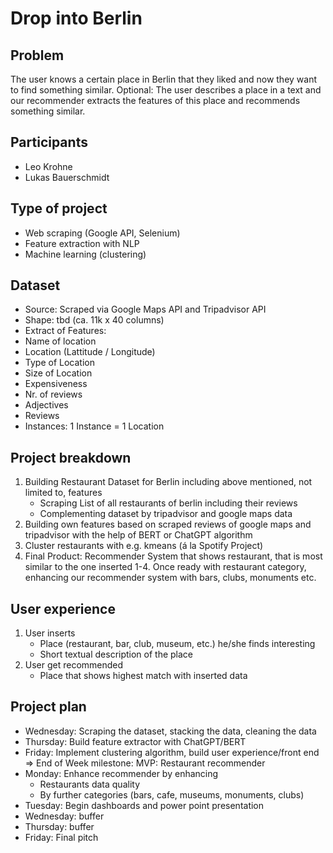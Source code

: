 # Drop into Berlin
## Problem
The user knows a certain place in Berlin that they liked and now they want to find something similar. 
Optional: The user describes a place in a text and our recommender extracts the features of this place and recommends something similar.

## Participants
- Leo Krohne
- Lukas Bauerschmidt

## Type of project
- Web scraping (Google API, Selenium)
- Feature extraction with NLP 
- Machine learning (clustering)

## Dataset
- Source: Scraped via Google Maps API and Tripadvisor API
- Shape: tbd (ca. 11k x 40 columns)
- Extract of Features:
- Name of location
- Location (Lattitude / Longitude)
- Type of Location
- Size of Location
- Expensiveness
- Nr. of reviews
- Adjectives
- Reviews
- Instances: 1 Instance = 1 Location

## Project breakdown
1. Building Restaurant Dataset for Berlin including above mentioned, not limited to, features
    - Scraping List of all restaurants of berlin including their reviews
    - Complementing dataset by tripadvisor and google maps data
2. Building own features based on scraped reviews of google maps and tripadvisor with the help of BERT or ChatGPT algorithm
3. Cluster restaurants with e.g. kmeans (á la Spotify Project)
4. Final Product: Recommender System that shows restaurant, that is most similar to the one inserted
1-4. Once ready with restaurant category, enhancing our recommender system with bars, clubs, monuments etc.

## User experience
1. User inserts
    - Place (restaurant, bar, club, museum, etc.) he/she finds interesting
    - Short textual description of the place
2. User get recommended
    - Place that shows highest match with inserted data

## Project plan
- Wednesday: Scraping the dataset, stacking the data, cleaning the data
- Thursday: Build feature extractor with ChatGPT/BERT
- Friday: Implement clustering algorithm, build user experience/front end
=> End of Week milestone: MVP: Restaurant recommender
- Monday: Enhance recommender by enhancing
    - Restaurants data quality
    - By further categories (bars, cafe, museums, monuments, clubs)
- Tuesday: Begin dashboards and power point presentation
- Wednesday: buffer
- Thursday: buffer
- Friday: Final pitch

## 
